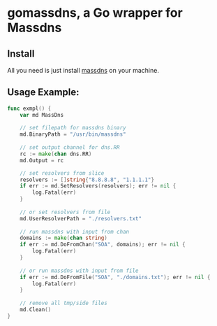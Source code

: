# gomassdns, a Go wrapper for Massdns

## Install

All you need is just install [massdns](https://github.com/blechschmidt/massdns) on your machine.

## Usage Example:

```Go
func exmpl() {
	var md MassDns
	
	// set filepath for massdns binary
	md.BinaryPath = "/usr/bin/massdns"
	
	// set output channel for dns.RR
	rc := make(chan dns.RR)
	md.Output = rc

	// set resolvers from slice
	resolvers := []string{"8.8.8.8", "1.1.1.1"}
	if err := md.SetResolvers(resolvers); err != nil {
		log.Fatal(err)
	}
	
	// or set resolvers from file
	md.UserResolverPath = "./resolvers.txt"
	
	// run massdns with input from chan
	domains := make(chan string)
	if err := md.DoFromChan("SOA", domains); err != nil {
		log.Fatal(err)
	}
	
	// or run massdns with input from file
	if err := md.DoFromFile("SOA", "./domains.txt"); err != nil {
		log.Fatal(err)
	}
	
	// remove all tmp/side files
	md.Clean()
}

```
